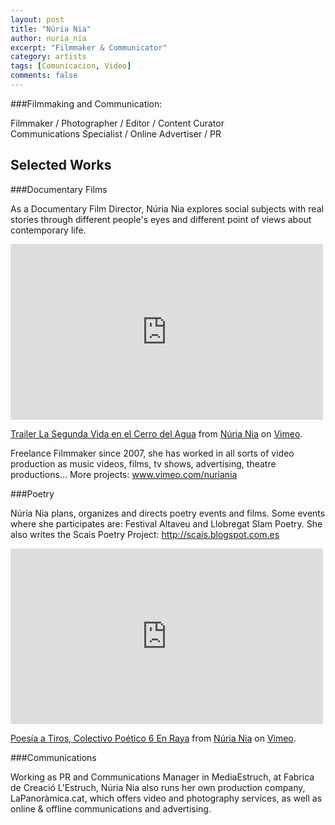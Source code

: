 ```yaml
---
layout: post
title: "Núria Nia"
author: nuria_nia
excerpt: "Filmmaker & Communicator"
category: artists
tags: [Comunicacion, Video]
comments: false
---
```


###Filmmaking and Communication: 

Filmmaker / Photographer / Editor / Content Curator  
Communications Specialist / Online Advertiser / PR

## Selected Works 

###Documentary Films 

As a Documentary Film Director, Núria Nia explores social subjects with real stories through different people's eyes and different point of views about contemporary life. 

<iframe src="https://player.vimeo.com/video/33671051" width="500" height="281" frameborder="0" webkitallowfullscreen mozallowfullscreen allowfullscreen></iframe> <p><a href="https://vimeo.com/33671051">Trailer La Segunda Vida en el Cerro del Agua</a> from <a href="https://vimeo.com/nuriania">N&uacute;ria Nia</a> on <a href="https://vimeo.com">Vimeo</a>.</p>

Freelance Filmmaker since 2007, she has worked in all sorts of video production as music videos, films, tv shows, advertising, theatre productions... 
More projects: www.vimeo.com/nuriania

###Poetry 

Núria Nia plans, organizes and directs poetry events and films. Some events where she participates are: Festival Altaveu and Llobregat Slam Poetry. She also writes the Scais Poetry Project: http://scais.blogspot.com.es 

<iframe src="https://player.vimeo.com/video/88745668" width="500" height="281" frameborder="0" webkitallowfullscreen mozallowfullscreen allowfullscreen></iframe> <p><a href="https://vimeo.com/88745668">Poes&iacute;a a Tiros, Colectivo Po&eacute;tico 6 En Raya</a> from <a href="https://vimeo.com/nuriania">N&uacute;ria Nia</a> on <a href="https://vimeo.com">Vimeo</a>.</p>


###Communications

Working as PR and Communications Manager in MediaEstruch, at Fabrica de Creació L'Estruch, Núria Nia also runs her own production company, LaPanoràmica.cat, which offers video and photography services, as well as online & offline communications and advertising. 

